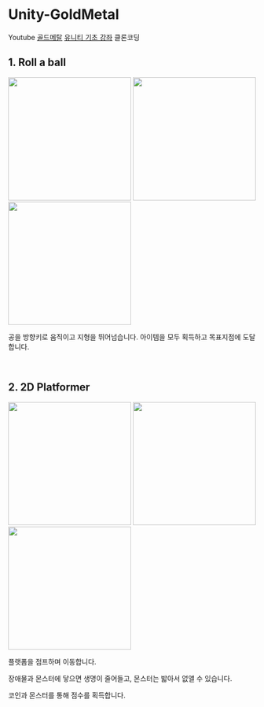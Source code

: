 # Unity-GoldMetal

Youtube [골드메탈](https://www.youtube.com/@goldmetal) [유니티 기초 강좌](https://www.youtube.com/watch?v=7plGPXkmnxQ&list=PLO-mt5Iu5TeYI4dbYwWP8JqZMC9iuUIW2) 클론코딩

## 1. Roll a ball

<img width="250" src="https://user-images.githubusercontent.com/77961304/155697642-f005385e-098b-4749-a09b-bbe1cc4a0837.png"> <img width="250" src="https://user-images.githubusercontent.com/77961304/155697644-7a1adaff-de09-40fc-93fe-a78454eb8662.png"> <img width="250" src="https://user-images.githubusercontent.com/77961304/155697640-ea594448-50c8-4a45-9f8e-41f897db5e2b.png">

공을 방향키로 움직이고 지형을 뛰어넘습니다. 아이템을 모두 획득하고 목표지점에 도달합니다.

<br>

## 2. 2D Platformer

<img width="250" src="https://user-images.githubusercontent.com/77961304/155697626-a2a32588-caab-435e-ad9b-ddffe2d07e8e.png"> <img width="250" src="https://user-images.githubusercontent.com/77961304/155697627-0f11cb2f-6e33-4af5-aa38-69efc4416a94.png"> <img width="250" 
src="https://user-images.githubusercontent.com/77961304/155697621-8950926e-d04b-4ef6-8b7e-618decc208f2.png">

플랫폼을 점프하며 이동합니다.

장애물과 몬스터에 닿으면 생명이 줄어들고, 몬스터는 밟아서 없앨 수 있습니다.

코인과 몬스터를 통해 점수를 획득합니다.

<br>
